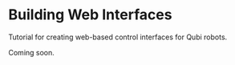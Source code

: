 # Building Web Interfaces

Tutorial for creating web-based control interfaces for Qubi robots.

Coming soon.
